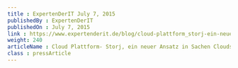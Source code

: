 ```yaml
---
title : ExpertenDerIT July 7, 2015
publishedBy : ExpertenDerIT
publishedOn : July 7, 2015
link : https://www.expertenderit.de/blog/cloud-plattform_storj-ein-neuer-ansatz-in-sachen-cloudspeicher
weight: 240
articleName : Cloud Plattform- Storj, ein neuer Ansatz in Sachen Cloudspeicher
class : pressArticle
---
```

